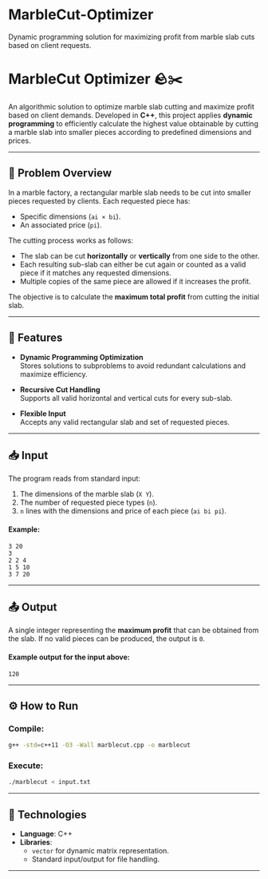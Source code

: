 # MarbleCut-Optimizer
Dynamic programming solution for maximizing profit from marble slab cuts based on client requests.

# MarbleCut Optimizer 🪨✂️

An algorithmic solution to optimize marble slab cutting and maximize profit based on client demands. Developed in **C++**, this project applies **dynamic programming** to efficiently calculate the highest value obtainable by cutting a marble slab into smaller pieces according to predefined dimensions and prices.

---

## 🧩 Problem Overview

In a marble factory, a rectangular marble slab needs to be cut into smaller pieces requested by clients. Each requested piece has:
- Specific dimensions (`ai × bi`).
- An associated price (`pi`).

The cutting process works as follows:
- The slab can be cut **horizontally** or **vertically** from one side to the other.
- Each resulting sub-slab can either be cut again or counted as a valid piece if it matches any requested dimensions.
- Multiple copies of the same piece are allowed if it increases the profit.

The objective is to calculate the **maximum total profit** from cutting the initial slab.

---

## 🚀 Features

- **Dynamic Programming Optimization**  
  Stores solutions to subproblems to avoid redundant calculations and maximize efficiency.

- **Recursive Cut Handling**  
  Supports all valid horizontal and vertical cuts for every sub-slab.

- **Flexible Input**  
  Accepts any valid rectangular slab and set of requested pieces.

---

## 📥 Input

The program reads from standard input:
1. The dimensions of the marble slab (`X Y`).
2. The number of requested piece types (`n`).
3. `n` lines with the dimensions and price of each piece (`ai bi pi`).

#### Example:
```
3 20
3
2 2 4
1 5 10
3 7 20
```

---

## 📤 Output

A single integer representing the **maximum profit** that can be obtained from the slab. If no valid pieces can be produced, the output is `0`.

#### Example output for the input above:
```
120
```

---

## ⚙️ How to Run

### Compile:
```bash
g++ -std=c++11 -O3 -Wall marblecut.cpp -o marblecut
```

### Execute:
```bash
./marblecut < input.txt
```

---

## 🧰 Technologies
- **Language**: C++
- **Libraries**:
  - `vector` for dynamic matrix representation.
  - Standard input/output for file handling.

---
